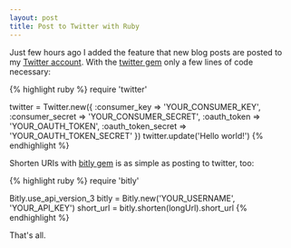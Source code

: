 ```yaml
---
layout: post
title: Post to Twitter with Ruby
---
```


Just few  hours ago I  added the feature  that new blog  posts are posted  to my
[Twitter  account][1]. With  the  [twitter  gem][2] only  a  few  lines of  code
necessary:

{% highlight ruby %}
require 'twitter'

twitter = Twitter.new({
  :consumer_key       => 'YOUR_CONSUMER_KEY',
  :consumer_secret    => 'YOUR_CONSUMER_SECRET',
  :oauth_token        => 'YOUR_OAUTH_TOKEN',
  :oauth_token_secret => 'YOUR_OAUTH_TOKEN_SECRET'
})
twitter.update('Hello world!')
{% endhighlight %}

Shorten URIs with [bitly gem][3] is as simple as posting to twitter, too:

{% highlight ruby %}
require 'bitly'

Bitly.use_api_version_3
bitly = Bitly.new('YOUR_USERNAME', 'YOUR_API_KEY')
short_url = bitly.shorten(longUrl).short_url
{% endhighlight %}

That's all.

[1]: https://twitter.com/Weltraumschaf/
[2]: http://twitter.rubyforge.org/
[3]: https://github.com/philnash/bitly
